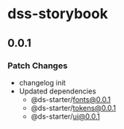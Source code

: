 # dss-storybook

## 0.0.1

### Patch Changes

- changelog init
- Updated dependencies
  - @ds-starter/fonts@0.0.1
  - @ds-starter/tokens@0.0.1
  - @ds-starter/ui@0.0.1
